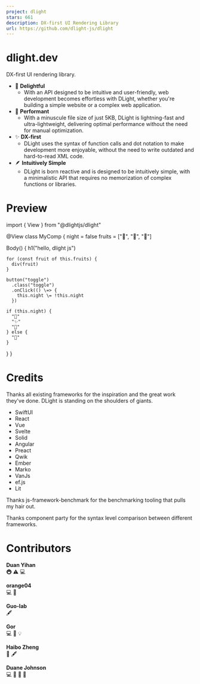 ```yaml
---
project: dlight
stars: 661
description: DX-first UI Rendering Library
url: https://github.com/dlight-js/dlight
---
```


dlight.dev
==========

DX-first UI rendering library.

-   🥳 **Delightful**
    -   With an API designed to be intuitive and user-friendly, web development becomes effortless with DLight, whether you're building a simple website or a complex web application.
-   🚀 **Performant**
    -   With a minuscule file size of just 5KB, DLight is lightning-fast and ultra-lightweight, delivering optimal performance without the need for manual optimization.
-   ✨ **DX-first**
    -   DLight uses the syntax of function calls and dot notation to make development more enjoyable, without the need to write outdated and hard-to-read XML code.
-   🪶 **Intuitively Simple**
    -   DLight is born reactive and is designed to be intuitively simple, with a minimalistic API that requires no memorization of complex functions or libraries.

Preview
=======

import { View } from "@dlightjs/dlight"

@View
class MyComp {
  night \= false
  fruits \= \["🍎", "🍊", "🥑"\]

  Body() {
    h1("hello, dlight js")

    for (const fruit of this.fruits) {
      div(fruit)
    }

    button("toggle")
      .class("toggle")
      .onClick(() \=> {
        this.night \= !this.night
      })

    if (this.night) {
      "🌙"
      "✨"
      "🌟"
    } else {
      "🔆"
    }
  }
}

Credits
=======

Thanks all existing frameworks for the inspiration and the great work they've done. DLight is standing on the shoulders of giants.

-   SwiftUI
-   React
-   Vue
-   Svelte
-   Solid
-   Angular
-   Preact
-   Qwik
-   Ember
-   Marko
-   VanJs
-   ef.js
-   Lit

Thanks js-framework-benchmark for the benchmarking tooling that pulls my hair out.

Thanks component party for the syntax level comparison between different frameworks.

Contributors
============

  
**Duan Yihan**  
🚇 ⚠️ 💻

  
**orange04**  
💻 🎨

  
**Guo-lab**  
🖋

  
**Gor**  
💻 🐛 💡

  
**Haibo Zheng**  
🐛 🖋

  
**Duane Johnson**  
💻 🤔 📖 🚧
